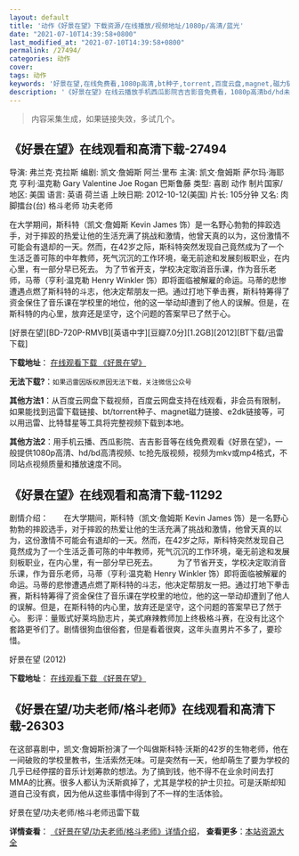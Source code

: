 ```yaml
---
layout: default
title: '动作《好景在望》下载资源/在线播放/视频地址/1080p/高清/蓝光'
date: "2021-07-10T14:39:58+0800"
last_modified_at: "2021-07-10T14:39:58+0800"
permalink: /27494/
categories: 动作
cover:
tags: 动作
keywords: '好景在望,在线免费看,1080p高清,bt种子,torrent,百度云盘,magnet,磁力链,迅雷下载资源'
description: '《好景在望》在线云播放手机西瓜影院吉吉影音免费看，1080p高清bd/hd未删减完整版和tc抢先枪版，mkv/mp4格式，附带bt/torrent种子、magnet/磁力链、百度云盘、网盘资源迅雷下载链接'
---
```


>内容采集生成，如果链接失效，多试几个。


## 《好景在望》在线观看和高清下载-27494

导演: 弗兰克·克拉斯 编剧: 凯文·詹姆斯 阿兰·里布 主演: 凯文·詹姆斯 萨尔玛·海耶克 亨利·温克勒 Gary Valentine Joe Rogan 巴斯鲁藤 类型: 喜剧 动作 制片国家/地区: 美国 语言: 英语 荷兰语 上映日期: 2012-10-12(美国) 片长: 105分钟 又名: 肉脚擂台(台) 格斗老师 功夫老师

在大学期间，斯科特（凯文·詹姆斯 Kevin James 饰）是一名野心勃勃的摔跤选手，对于摔跤的热爱让他的生活充满了挑战和激情，他曾天真的以为，这份激情不可能会有退却的一天。然而，在42岁之际，斯科特突然发现自己竟然成为了一个生活乏善可陈的中年教师，死气沉沉的工作环境，毫无前途和发展刻板职业，在内心里，有一部分早已死去。 为了节省开支，学校决定取消音乐课，作为音乐老师，马蒂（亨利·温克勒 Henry Winkler 饰）即将面临被解雇的命运。马蒂的悲惨遭遇点燃了斯科特的斗志，他决定帮朋友一把。通过打地下拳击赛，斯科特筹得了资金保住了音乐课在学校里的地位，他的这一举动却遭到了他人的误解。但是，在斯科特的内心里，放弃还是坚守，这个问题的答案早已了然于心。


[好景在望][BD-720P-RMVB][英语中字][豆瓣7.0分][1.2GB][2012][BT下载/迅雷下载]

**下载地址**： [在线观看下载 《好景在望》](https://www.btdx8.com/torrent/here_comes_the_boom_2012.html) 


**无法下载?**：`如果迅雷因版权原因无法下载，关注微信公众号 `

**其他方法1**：从百度云网盘下载视频，百度云网盘支持在线观看，非会员有限制，如果能找到迅雷下载链接、bt/torrent种子、magnet磁力链接、e2dk链接等，可以用迅雷、比特彗星等工具将完整视频下载到本地。

**其他方法2**：用手机云播、西瓜影院、吉吉影音等在线免费观看《好景在望》，一般提供1080p高清、hd/bd高清视频、tc抢先版视频，视频为mkv或mp4格式，不同站点视频质量和播放速度不同。


## 《好景在望》在线观看和高清下载-11292

剧情介绍：　　在大学期间，斯科特（凯文·詹姆斯 Kevin James 饰）是一名野心勃勃的摔跤选手，对于摔跤的热爱让他的生活充满了挑战和激情，他曾天真的以为，这份激情不可能会有退却的一天。然而，在42岁之际，斯科特突然发现自己竟然成为了一个生活乏善可陈的中年教师，死气沉沉的工作环境，毫无前途和发展刻板职业，在内心里，有一部分早已死去。  　　为了节省开支，学校决定取消音乐课，作为音乐老师，马蒂（亨利·温克勒 Henry Winkler 饰）即将面临被解雇的命运。马蒂的悲惨遭遇点燃了斯科特的斗志，他决定帮朋友一把。通过打地下拳击赛，斯科特筹得了资金保住了音乐课在学校里的地位，他的这一举动却遭到了他人的误解。但是，在斯科特的内心里，放弃还是坚守，这个问题的答案早已了然于心。 影评：量贩式好莱坞励志片，美式麻辣教师加上终极格斗赛，在没有比这个套路更爷们了。剧情很狗血很俗套，但是看着很爽，这年头直男片不多了，要珍惜。


好景在望 (2012)

**下载地址**： [在线观看下载 《好景在望》](https://www.btbtdy.me/btdy/dy7857.html) 


## 《好景在望/功夫老师/格斗老师》在线观看和高清下载-26303

在这部喜剧中，凯文&middot;詹姆斯扮演了一个叫做斯科特·沃斯的42岁的生物老师，他在一间破败的学校里教书，生活索然无味。可是突然有一天，他却萌生了要为学校的几乎已经停摆的音乐计划筹款的想法。为了搞到钱，他不得不在业余时间去打MMA的比赛。很多人都认为沃斯疯掉了，尤其是学校的护士贝拉。可是沃斯却知道自己没有疯，因为他从这些事情中得到了不一样的生活体验。</p>


好景在望/功夫老师/格斗老师迅雷下载

**详情查看**： [《好景在望/功夫老师/格斗老师》详情介绍](/movie/26303/)， **查看更多**：[本站资源大全](/movie/t/all/)

